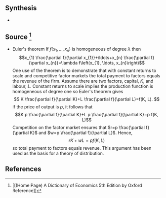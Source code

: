 ## Synthesis
- 
## Source [^1]
- Euler's theorem If $f\left(x_{1}, \ldots, x_{n}\right)$ is homogeneous of degree $\lambda$ then$$x_{1} \frac{\partial f}{\partial x_{1}}+\ldots+x_{n} \frac{\partial f}{\partial x_{n}}=\lambda f\left(x_{1}, \ldots, x_{n}\right)$$One use of the theorem is to demonstrate that with constant returns to scale and competitive factor markets the total payment to factors equals the revenue of the firm. Assume there are two factors, capital, $K$, and labour, $L$. Constant returns to scale implies the production function is homogeneous of degree one so Euler's theorem gives$$
K \frac{\partial f}{\partial K}+L \frac{\partial f}{\partial L}=f(K, L).
$$If the price of output is $p$, it follows that$$K p \frac{\partial f}{\partial K}+L p \frac{\partial f}{\partial K}=p f(K, L)$$Competition on the factor market ensures that $r=p \frac{\partial f}{\partial K}$ and $w=p \frac{\partial f}{\partial L}$. Hence,$$r K+w L=p f(K, L)$$so total payment to factors equals revenue. This argument has been used as the basis for a theory of distribution.
## References

[^1]: [[(Home Page) A Dictionary of Economics 5th Edition by Oxford Reference]]